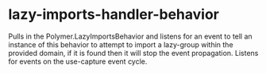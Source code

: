 # lazy-imports-handler-behavior
Pulls in the Polymer.LazyImportsBehavior and listens for an event to tell an instance of this behavior to attempt to import a lazy-group within the provided domain, if it is found then it will stop the event propagation.  Listens for events on the use-capture event cycle. 
